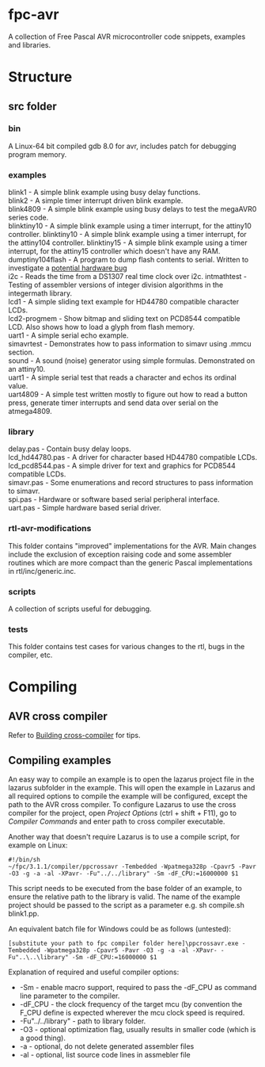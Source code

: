 # fpc-avr
A collection of Free Pascal AVR microcontroller code snippets, examples and libraries.

# Structure
## src folder
### bin
A Linux-64 bit compiled gdb 8.0 for avr, includes patch for debugging program memory.

### examples
blink1 - A simple blink example using busy delay functions.  
blink2 - A simple timer interrupt driven blink example.  
blink4809 - A simple blink example using busy delays to test the megaAVR0 series code.  
blinktiny10 - A simple blink example using a timer interrupt, for the attiny10 controller.
blinktiny10 - A simple blink example using a timer interrupt, for the attiny104 controller.
blinktiny15 - A simple blink example using a timer interrupt, for the attiny15 controller which doesn't have any RAM.  
dumptiny104flash - A program to dump flash contents to serial.  Written to investigate a [potential hardware bug](https://www.avrfreaks.net/forum/critical-hardware-bug-attiny102-and-attiny104)  
i2c - Reads the time from a DS1307 real time clock over i2c.
intmathtest - Testing of assembler versions of integer division algorithms in the integermath library.  
lcd1 - A simple sliding text example for HD44780 compatible character LCDs.  
lcd2-progmem - Show bitmap and sliding text on PCD8544 compatible LCD. Also shows how to load a glyph from flash memory.  
uart1 - A simple serial echo example.  
simavrtest - Demonstrates how to pass information to simavr using .mmcu section.  
sound - A sound (noise) generator using simple formulas. Demonstrated on an attiny10.  
uart1 - A simple serial test that reads a character and echos its ordinal value.  
uart4809 - A simple test written mostly to figure out how to read a button press, generate timer interrupts and send data over serial on the atmega4809.  
### library
delay.pas - Contain busy delay loops.  
lcd_hd44780.pas - A driver for character based HD44780 compatible LCDs.  
lcd_pcd8544.pas - A simple driver for text and graphics for PCD8544 compatible LCDs.  
simavr.pas - Some enumerations and record structures to pass information to simavr.  
spi.pas - Hardware or software based serial peripheral interface.  
uart.pas - Simple hardware based serial driver.  
### rtl-avr-modifications
This folder contains "improved" implementations for the AVR. Main changes include the exclusion of exception raising code and some assembler routines which are more compact than the generic Pascal implementations in rtl/inc/generic.inc.
### scripts
A collection of scripts useful for debugging.
### tests
This folder contains test cases for various changes to the rtl, bugs in the compiler, etc.
# Compiling
## AVR cross compiler
Refer to [Building cross-compiler](http://wiki.freepascal.org/AVR#Building_cross-compiler) for tips.

## Compiling examples
An easy way to compile an example is to open the lazarus project file in the lazarus subfolder in the example.
This will open the example in Lazarus and all required options to compile the example will be configured, except the path to the AVR cross compiler.
To configure Lazarus to use the cross compiler for the project, open _Project Options_ (ctrl + shift + F11), go to _Compiler Commands_ and enter path to cross compiler executable.

Another way that doesn't require Lazarus is to use a compile script, for example on Linux:
```
#!/bin/sh
~/fpc/3.1.1/compiler/ppcrossavr -Tembedded -Wpatmega328p -Cpavr5 -Pavr -O3 -g -a -al -XPavr- -Fu"../../library" -Sm -dF_CPU:=16000000 $1
```

This script needs to be executed from the base folder of an example, to ensure the relative path to the library is valid. The name of the example project should be passed to the script as a parameter e.g. sh compile.sh blink1.pp.

An equivalent batch file for Windows could be as follows (untested):

```
[substitute your path to fpc compiler folder here]\ppcrossavr.exe -Tembedded -Wpatmega328p -Cpavr5 -Pavr -O3 -g -a -al -XPavr- -Fu"..\..\library" -Sm -dF_CPU:=16000000 $1
```

Explanation of required and useful compiler options:
* -Sm - enable macro support, required to pass the -dF_CPU as command line parameter to the compiler.
* -dF_CPU - the clock frequency of the target mcu (by convention the F_CPU define is expected wherever the mcu clock speed is required.
* -Fu"../../library" - path to library folder.
* -O3 - optional optimization flag, usually results in smaller code (which is a good thing).
* -a - optional, do not delete generated assembler files
* -al - optional, list source code lines in assmebler file

